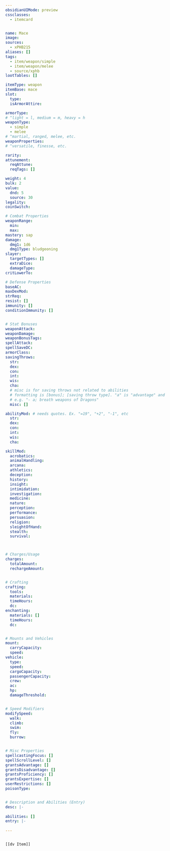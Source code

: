 ```yaml
---
obsidianUIMode: preview
cssclasses:
  - itemcard


name: Mace
image: 
sources: 
  - xPHB215
aliases: []
tags: 
  - item/weapon/simple
  - item/weapon/melee
  - source/xphb
lootTables: []

itemType: weapon
itemBase: mace
slot:
  type: 
  isArmorAttire: 

armorType:  
# ^light = l, medium = m, heavy = h
weaponType:
  - simple
  - melee
# ^martial, ranged, melee, etc.
weaponProperties: 
# ^versatile, finesse, etc.  

rarity: 
attunement:
  reqAttune: 
  reqTags: []

weight: 4
bulk: 2
value:
  dnd: 5
  source: 30
legality:
coinSwitch: 

# Combat Properties
weaponRange:
  min: 
  max: 
mastery: sap
damage:
  dmg1: 1d6
  dmg1Type: bludgeoning
slayer:
  targetTypes: []
  extraDice: 
  damageType: 
critLowerTo: 

# Defense Properties
baseAC: 
maxDexMod: 
strReq: 
resist: []
immunity: []
conditionImmunity: []


# Stat Bonuses
weaponAttack: 
weaponDamage: 
weaponBonusTags:
spellAttack:
spellSaveDC:
armorClass: 
savingThrows: 
  str:
  dex:
  con:
  int:
  wis:
  cha:
  # misc is for saving throws not related to abilities
  # formatting is [bonus]; [saving throw type]. "a" is "advantage" and 1,2,3 are for +1,+2,+3 etc. 
  # e.g. "- a; breath weapons of Dragons"
  misc: []

abilityMod: # needs quotes. Ex. "=19", "+2", "-1", etc
  str: 
  dex: 
  con: 
  int: 
  wis: 
  cha: 

skillMod:
  acrobatics:
  animalHandling:
  arcana:
  athletics:
  deception:
  history:
  insight:
  intimidation:
  investigation:
  medicine:
  nature:
  perception:
  performance:
  persuasion:
  religion:
  sleightOfHand:
  stealth:
  survival:



# Charges/Usage
charges:
  totalAmount: 
  rechargeAmount: 


# Crafting
crafting:
  tools: 
  materials:
  timeHours: 
  dc: 
enchanting:
  materials: []
  timeHours: 
  dc: 


# Mounts and Vehicles
mount:
  carryCapacity:
  speed:
vehicle:
  type: 
  speed:
  cargoCapacity: 
  passengerCapacity: 
  crew: 
  ac: 
  hp: 
  damageThreshold: 


# Speed Modifiers
modifySpeed:
  walk:
  climb:
  swim:
  fly:
  burrow:


# Misc Properties
spellcastingFocus: []
spellScrollLevel: []
grantsAdvantage: []
grantsDisadvantage: []
grantsProficiency: []
grantsExpertise: []
userRestrictions: []
poisonType: 


# Description and Abilities (Entry)
desc: |-
  
abilities: []
entry: |-
  
---
```


```meta-bind-embed

[[dv Item]]

```